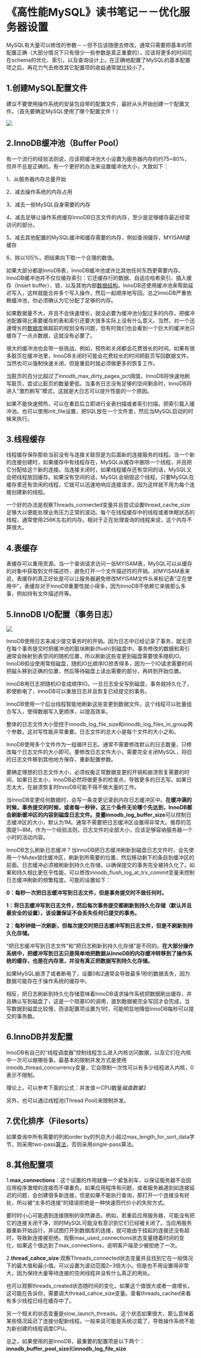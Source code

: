 # 《高性能MySQL》读书笔记－－优化服务器设置

MySQL有大量可以修改的参数－－但不应该随便去修改。通常只需要把基本的项配置正确（大部分情况下只有很少一些参数是真正重要的），应该将更多的时间花在schema的优化、索引，以及查询设计上。在正确地配置了MySQL的基本配置项之后，再花力气去修改其它配置项的收益通常就比较小了。



## **1.创建MySQL配置文件**

建议不要使用操作系统的安装包自带的配置文件，最好从头开始创建一个配置文件。（首先要确定MySQL使用了哪个配置文件！）

![](http://og0sybnix.bkt.clouddn.com/%E4%B8%8B%E8%BD%BD%20%2812%29.png)



## **2.InnoDB缓冲池（Buffer Pool）**

有一个流行的经验法则说，应该把缓冲池大小设置为服务器内存的约75~80%，但并不总是正确的。有一个更好的办法来设置缓冲池大小，大致如下：

1、从服务器内存总量开始

2、减去操作系统的内存占用

3、减去一些MySQL自身需要的内存

4、减去足够让操作系统缓存InnoDB日志文件的内存，至少是足够缓存最近经常访问的部分。

5、减去其他配置的MySQL缓冲和缓存需要的内存，例如查询缓存，MYISAM键缓存

6、除以105%，把结果向下取一个合理的数值。

如果大部分都是InnoDB表，InnoDB缓冲池或许比其他任何东西更需要内存。InnoDB缓冲池并不仅仅缓存索引：它还缓存行的数据、自适应哈希索引、插入缓存（Insert buffer）、锁、以及其他内部[数据结构](http://lib.csdn.net/base/datastructure)。InnoDB还使用缓冲池来帮助延迟写入，这样就能合并多个写入操作，然后一起顺序地写回。总之InnoDB严重依赖缓冲池，你必须确认为它分配了足够的内存。

如果数据量不大，并且不会快速增长，就没必要为缓冲池分配过多的内存。把缓冲池配置得比需要缓存的表和索引还要大很多实际上没有什么意义。当然，对一个迅速增长的[数据库](http://lib.csdn.net/base/mysql)做超前的规划没有问题，但有时我们也会看到一个巨大的缓冲池只缓存了一点点数据，这就没有必要了。

很大的缓冲池也会带一些挑战，例如，预热和关闭都会花费很长的时间。如果有很多脏页在缓冲池里，InnoDB关闭时可能会花费较长的时间把脏页写回数据文件。当然也可以强制快速关闭，但是重启时就必须做更多的恢复工作。

当脏页的百分比超过了innodb_max_dirty_pages_pct阈值，InnoDB将快速地刷写脏页，尝试让脏页的数量更低。当事务日志没有足够的空间剩余时，InnoDB将进入“激烈刷写”模式，这就是大日志可以提升性能的一个原因。

如果不能快速预热，可以在重启后立即进行全表扫描或者索引扫描，把索引载入缓冲池。也可以使用init_file设置，把SQL放在一个文件里，然后当MySQL启动的时候来执行。



## **3.线程缓存**

线程缓存保存那些当前没有与连接关联但是为后面新的连接服务的线程。当一个新的连接创建时，如果缓存中有线程存在，MySQL从缓存中删除一个线程，并且把它分配给这个新的连接。当连接关闭时，如果线程缓存还有空间的话，MySQL又会把线程放回缓存。如果没有空间的话，MySQL会销毁这个线程。只要MySQL在缓存里还有空闲的线程，它就可以迅速地响应连接请求，因为这样就不用为每个连接创建新的线程。

一个好的办法是观察Threads_connected变量并且尝试设置thread_cache_size足够大以便能处理业务压力正常的波动。每个在线程缓存中的线程或者休眠状态的线程，通常使用256K左右的内存。相对于正在处理查询的线程来说，这个内存不算很大。



## **4.表缓存**

表缓存可以重用资源。当一个查询请求访问一张MYISAM表，MySQL可以从缓存的对象中获取到文件描述符，避免打开一个文件描述符的开销。对MYISAM表来说，表缓存的真正好处是可以让服务器避免修改MYISAM文件头来标记表“正在使用中”，表缓存对于InnoDB重要性就小得多，因为InnoDB不依赖它来做那么多事，例如持有文件描述符等。



## **5.InnoDB I/O配置（事务日志）**

![](http://og0sybnix.bkt.clouddn.com/%E4%B8%8B%E8%BD%BD%20%2813%29.png)



InnoDB使用日志来减少提交事务时的开销。因为日志中已经记录了事务，就无须在每个事务提交时把缓冲池的脏块刷新(flush)到磁盘中。事务修改的数据和索引通常会映射到表空间的随机位置，所以刷新这些变更到磁盘需要很多随机IO。InnoDB假设使用常规磁盘，随机IO比顺序IO昂贵得多，因为一个IO请求需要时间把磁头移到正确的位置，然后等待磁盘上读出需要的部分，再转到开始位置。

InnoDB用日志把随机IO变成顺序IO。一旦日志安全写到磁盘，事务就持久化了，即使断电了，InnoDB可以重放日志并且恢复已经提交的事务。

InnoDB使用一个后台线程智能地刷新这些变更到数据文件。这个线程可以批量组合写入，使得数据写入更顺序，以提高效率。

整体的日志文件大小受控于innodb_log_file_size和innodb_log_files_in_group两个参数，这对写性能非常重要。日志文件的总大小是每个文件的大小之和。

InnoDB使用多个文件作为一组循环日志。通常不需要修改默认的日志数量，只修改每个日志文件的大小即可。要修改日志文件大小，需要完全关闭MySQL，将旧的日志文件移到其他地方保存，重新配置参数。

要确定理想的日志文件大小，必须权衡正常数据变更的开销和崩溃恢复需要的时间，如果日志太小，InnoDB必然将做更多的检查点，导致更多的日志写。如果日志太大，在崩溃恢复时InnoDB可能不得不做大量的工作。

当InnoDB变更任何数据时，会写一条变更记录到内存日志缓冲区中。**在缓冲满的时候，事务提交的时候，或者每一秒钟，这三个条件无论哪个先达到，InnoDB都会刷新缓冲区的内容到磁盘日志文件。**变量**innodb_log_buffer_size**可以控制日志缓冲区的大小，默认为1M。通常不需要把日志缓冲区设置得非常大。推荐的范围是1~8M。作为一个经验法则，日志文件的全部大小，应该足够容纳服务器一个小时的活动内容。

InnoDB怎么刷新日志缓冲？当InnoDB把日志缓冲刷新到磁盘日志文件时，会先使用一个Mutex锁住缓冲区，刷新到所需要的位置，然后移动剩下的条目到缓冲区的前面。日志缓冲必须被刷新到持久化存储，以确保提交的事务完全被持久化了。如果和持久相比更在乎性能，可以修改innodb_flush_log_at_trx_commit变量来控制日志缓冲刷新的频繁程度。可能的设置如下：

**0：每秒一次把日志缓冲写到日志文件，但是事务提交时不做任何时。**

**1：将日志缓冲写到日志文件，然后每次事务提交都刷新到持久化存储（默认并且最安全的设置），该设置保证不会丢失任何已提交的事务。**

**2：每秒钟做一次刷新，但每次提交时把日志缓冲写到日志文件，但是不刷新到持久化存储。**

“把日志缓冲写到日志文件”和“把日志刷新到持久化存储”是不同的。**在大部分操作系统中，把缓冲写到日志只是简单地把数据从InnoDB的内存缓冲转移到了操作系统的缓存，也是在内存里，并没有真正把数据写到持久化存储。**

如果MySQL崩溃了或者断电了，设置0和2通常会导致最多1秒的数据丢失，因为数据可能存在于操作系统的缓存中。

相反，把日志刷新到持久化存储意味着InnoDB请求操作系统把数据刷出缓存，并且确认写到磁盘了，这是一个阻塞IO的调用，直到数据被完全写回才会完成，当写数据到磁盘比较慢，而该配置项设置为1时，可能明显地降低InnoDB每秒可以提交的事务数。



## **6.InnoDB并发配置**

InnoDB有自己的“线程调度器”控制线程怎么进入内核访问数据，以及它们在内核中一次可以做哪些事。最基本的限制并发方式是使用innodb_thread_concurrency变量，它会限制一次性可以有多少线程进入内核，0表示不限制。

理论上，可以参考下面的公式：并发值＝CPU数量*磁盘数量*2

另外，也可以通过线程池(Thread Pool)来限制并发。



## **7.优化排序（Filesorts）**

如果查询中所有需要的列和order by的列总大小超过max_length_for_sort_data字节，则采用two-pass[算法](http://lib.csdn.net/base/datastructure)，否则采用single-pass算法。



## **8.其他配置项**

1.**max_connections**：这个设置的作用就像一个紧急刹车，以保证服务器不会因应用程序激增的连接而不堪重负。如果应用程序有问题，或者服务器遇到如连接延迟的问题，会创建很多新连接，但是如果不能执行查询，那打开一个连接没有好处，所以被“太多的连接”的错误拒绝是一种快速而代价小的失败方式。

要时时小心可能遇到连接限制的突然袭击。例如，若重启应用服务器，可能没有把它的连接关闭干净，同时MySQL可能没有意识到它们已经被关闭了。当应用服务器重新开始运行，并试图打开到数据库的连接，就可能由于挂起的连接还没有超时，导致新连接被拒绝。观察max_used_connections状态变量随着时间的变化，如果这个值达到了max_connections，说明客户端至少被拒绝了一次。

2.**thread_cahce_size**:观察Threads_connected状态变量并且找到它在一般情况下的最大值和最小值。可以设置为波动范围2~3倍大小。但是也不用设置得非常大，因为保持大量等待连接的空闲线程并没有什么真正的用处。

也可以观察threads_created状态随时间的变化，如果这个值很大或者一直增长，这可能在告诉你，需要调大thread_cahce_size变量。查看threads_cached来看有多少线程已经在缓存中了。

另一个相关的状态变量是slow_launch_threads。这个状态如果很大，那么意味着某些情况延迟了连接分配新线程。一般来说可能是系统过载了，导致操作系统不能为新创建的线程调度CPU。

总之，如果使用的是InnoDB，最重要的配置项是以下两个：**innodb_buffer_pool_size**和**innodb_log_file_size**